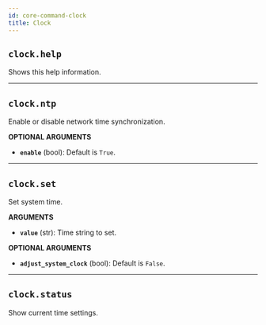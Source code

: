 ```yaml
---
id: core-command-clock
title: Clock
---
```


## `clock.help`

Shows this help information.


----
## `clock.ntp`

Enable or disable network time synchronization.

**OPTIONAL ARGUMENTS**

  - **`enable`** (bool): Default is `True`.


----
## `clock.set`

Set system time.

**ARGUMENTS**

  - **`value`** (str): Time string to set.

**OPTIONAL ARGUMENTS**

  - **`adjust_system_clock`** (bool): Default is `False`.


----
## `clock.status`

Show current time settings.
